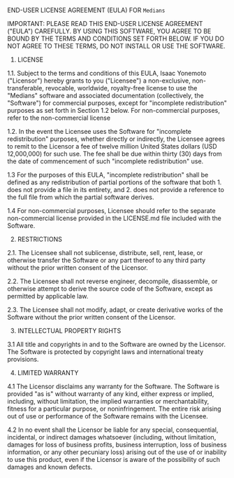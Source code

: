 END-USER LICENSE AGREEMENT (EULA) FOR `Medians`

IMPORTANT: PLEASE READ THIS END-USER LICENSE AGREEMENT ("EULA") CAREFULLY. BY USING THIS SOFTWARE, YOU AGREE TO BE BOUND BY THE TERMS AND CONDITIONS SET FORTH BELOW. IF YOU DO NOT AGREE TO THESE TERMS, DO NOT INSTALL OR USE THE SOFTWARE.

1. LICENSE

1.1. Subject to the terms and conditions of this EULA, Isaac Yonemoto ("Licensor") hereby grants to you ("Licensee") a non-exclusive, non-transferable, revocable, worldwide, royalty-free license to use the "Medians" software and associated documentation (collectively, the "Software") for commercial purposes, except for "incomplete redistribution" purposes as set forth in Section 1.2 below.  For non-commercial
purposes, refer to the non-commercial license

1.2. In the event the Licensee uses the Software for "incomplete redistribution" purposes, whether directly or indirectly, the Licensee agrees to remit to the Licensor a fee of twelve million United States dollars (USD 12,000,000) for such use. The fee shall be due within thirty (30) days from the date of commencement of such "incomplete redistribution" use.

1.3 For the purposes of this EULA, "incomplete redistribution" shall be defined as any redistribution of partial portions of the software that both 1. does not provide a file in its entirety, and 2. does not provide a reference to the full file from which the partial software derives.

1.4 For non-commercial purposes, Licensee should refer to the separate non-commercial license provided in the LICENSE.md file included with the Software.

2. RESTRICTIONS

2.1. The Licensee shall not sublicense, distribute, sell, rent, lease, or otherwise transfer the Software or any part thereof to any third party without the prior written consent of the Licensor.

2.2. The Licensee shall not reverse engineer, decompile, disassemble, or otherwise attempt to derive the source code of the Software, except as permitted by applicable law.

2.3. The Licensee shall not modify, adapt, or create derivative works of the Software without the prior written consent of the Licensor.

3. INTELLECTUAL PROPERTY RIGHTS

3.1 All title and copyrights in and to the Software are owned by the Licensor.  The Software is protected by copyright laws and international treaty provisions.

4. LIMITED WARRANTY

4.1 The Licensor disclaims any warranty for the Software.  The Software is provided "as is" without warranty of any kind, either express or implied, including, without limitation, the implied warranties or merchantability, fitness for a particular purpose, or noninfringement.  The entire risk arising out of use or performance of the Software remains with the Licensee.

4.2 In no event shall the Licensor be liable for any special, consequential, incidental, or indirect damages whatsoever (including, without limitation, damages for loss of business profits, business interruption, loss of business information, or any other pecuniary loss) arising out of the use of or inability to use this product, even if the Licensor is aware of the possibility of such damages and known defects.
